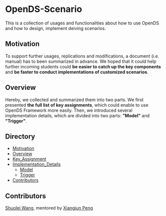 # OpenDS-Scenario
This is a collection of usages and functionalities about how to use OpenDS and how to design, implement deiving scenarios.
<br>

## Motivation

To support further usages, replications and modifications, a document (i.e. manual) has to been summarized in advance. We hoped that it could help further incoming students could <b>be easier to catch up the key components</b> and <b>be faster to conduct implementations of customized scenarios</b>.

## Overview

Hereby, we collected and summarized them into two parts. We first presented <b>the full list of key assignments</b>, which could enable to use OpenDS Framework more easily. Then, we introduced several implementation details, which are divided into two parts: <b>"Model"</b> and <b>"Trigger"</b>.


## Directory

<!--ts-->
* [Motivation](#Motivation)
* [Overview](#Overview)
* [Key_Assignment](https://github.com/unnc-idl-ucc/Document-OpenDS/tree/master/Scenario/Key_Assignment)
* [Implementation_Details](https://github.com/unnc-idl-ucc/Document-OpenDS/tree/master/Scenario/Implementation_Details)
    * [Model](https://github.com/unnc-idl-ucc//Document-OpenDS/tree/master/Scenario/Implementation_Details/Model)
    * [Trigger](https://github.com/unnc-idl-ucc//Document-OpenDS/tree/master/Scenario/Implementation_Details/Trigger)
* [Contributors](#Contributors)




## Contributors

[Shuolei Wang](https://github.com/ShuoleiWang), mentored by [Xiangjun Peng](https://github.com/Shiangjun)

<br>


